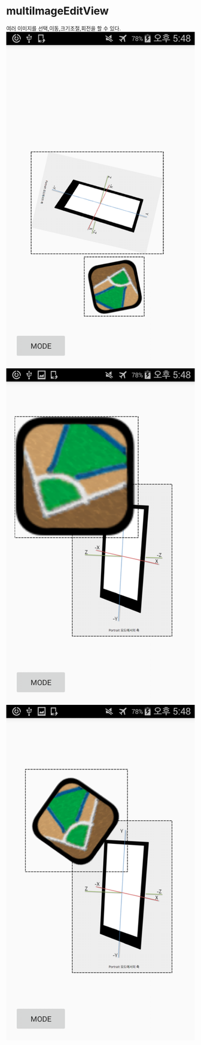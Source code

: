 # multiImageEditView
여러 이미지를 선택,이동,크기조절,회전을 할 수 있다.
![](https://github.com/jypDev/multiImageEditView/blob/master/screenshot/Screenshot_2016-06-15-17-48-21.png)
![](https://github.com/jypDev/multiImageEditView/blob/master/screenshot/Screenshot_2016-06-15-17-48-37.png)
![](https://github.com/jypDev/multiImageEditView/blob/master/screenshot/Screenshot_2016-06-15-17-48-47.png)
